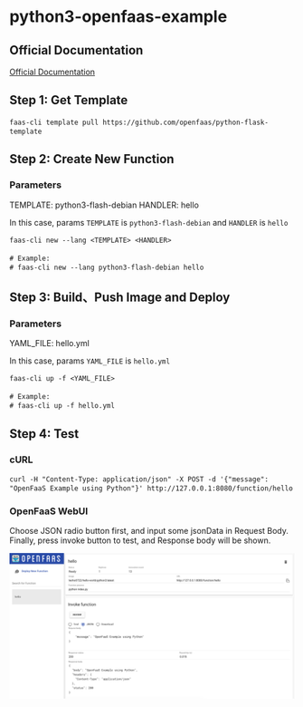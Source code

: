 # python3-openfaas-example

## Official Documentation

[Official Documentation](https://docs.openfaas.com/languages/python/)

## Step 1: Get Template

```shell
faas-cli template pull https://github.com/openfaas/python-flask-template
```

## Step 2: Create New Function

### Parameters

TEMPLATE: python3-flash-debian
HANDLER: hello

In this case, params ```TEMPLATE``` is ```python3-flash-debian``` and ```HANDLER``` is ```hello```

```shell
faas-cli new --lang <TEMPLATE> <HANDLER>

# Example:
# faas-cli new --lang python3-flash-debian hello
```

## Step 3: Build、Push Image and Deploy

### Parameters

YAML_FILE: hello.yml

In this case, params ```YAML_FILE``` is ```hello.yml```

```shell
faas-cli up -f <YAML_FILE>

# Example:
# faas-cli up -f hello.yml
```

## Step 4: Test

### cURL

```shell
curl -H "Content-Type: application/json" -X POST -d '{"message": "OpenFaaS Example using Python"}' http://127.0.0.1:8080/function/hello
```

### OpenFaaS WebUI

Choose JSON radio button first, and input some jsonData in Request Body.
Finally, press invoke button to test, and Response body will be shown.

![OpenFaaS WebUI test](./hello/assets/OpenFaaS%20WebUI%20test.png)

